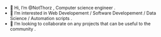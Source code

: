 - 👋 Hi, I’m @NotThorz , Computer science engineer .
- 👀 I’m interested in Web Developement / Software Developement / Data Science / Automation scripts .
- 💞️ I’m looking to collaborate on any projects that can be useful to the community .

<!---
NotThorz/NotThorz is a ✨ special ✨ repository because its `README.md` (this file) appears on your GitHub profile.
You can click the Preview link to take a look at your changes.
--->
